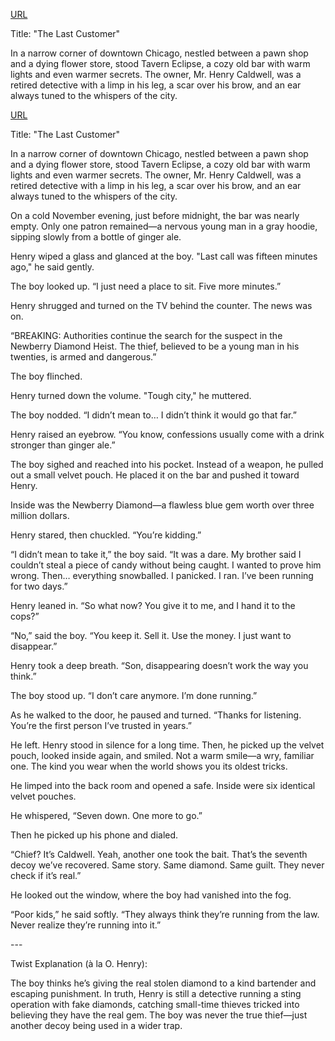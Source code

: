 <a href="https://privatebin.net/?3fe6be61998b73ff#8JewKF3uwH59FY254MbThdn6xinmCMGq9S6j7LPFj4Ck">URL</a>

<p>Title: "The Last Customer"</p>

<p>In a narrow corner of downtown Chicago, nestled between a pawn shop and a dying flower store, stood Tavern Eclipse, a cozy old bar with warm lights and even warmer secrets. The owner, Mr. Henry Caldwell, was a retired detective with a limp in his leg, a scar over his brow, and an ear always tuned to the whispers of the city.</p>


<a href="https://privatebin.net/?3fe6be61998b73ff#8JewKF3uwH59FY254MbThdn6xinmCMGq9S6j7LPFj4Ck">URL</a>

<p>Title: "The Last Customer"</p>

<p>In a narrow corner of downtown Chicago, nestled between a pawn shop and a dying flower store, stood Tavern Eclipse, a cozy old bar with warm lights and even warmer secrets. The owner, Mr. Henry Caldwell, was a retired detective with a limp in his leg, a scar over his brow, and an ear always tuned to the whispers of the city.</p>

<p>On a cold November evening, just before midnight, the bar was nearly empty. Only one patron remained—a nervous young man in a gray hoodie, sipping slowly from a bottle of ginger ale.</p>

<p>Henry wiped a glass and glanced at the boy. "Last call was fifteen minutes ago," he said gently.</p>

<p>The boy looked up. “I just need a place to sit. Five more minutes.”</p>

<p>Henry shrugged and turned on the TV behind the counter. The news was on.</p>

<p>“BREAKING: Authorities continue the search for the suspect in the Newberry Diamond Heist. The thief, believed to be a young man in his twenties, is armed and dangerous.”</p>

<p>The boy flinched.</p>

<p>Henry turned down the volume. "Tough city," he muttered.</p>

<p>The boy nodded. “I didn’t mean to… I didn’t think it would go that far.”</p>

<p>Henry raised an eyebrow. “You know, confessions usually come with a drink stronger than ginger ale.”</p>

<p>The boy sighed and reached into his pocket. Instead of a weapon, he pulled out a small velvet pouch. He placed it on the bar and pushed it toward Henry.</p>

<p>Inside was the Newberry Diamond—a flawless blue gem worth over three million dollars.</p>

<p>Henry stared, then chuckled. “You’re kidding.”</p>

<p>“I didn’t mean to take it,” the boy said. “It was a dare. My brother said I couldn’t steal a piece of candy without being caught. I wanted to prove him wrong. Then… everything snowballed. I panicked. I ran. I’ve been running for two days.”</p>

<p>Henry leaned in. “So what now? You give it to me, and I hand it to the cops?”</p>

<p>“No,” said the boy. “You keep it. Sell it. Use the money. I just want to disappear.”</p>

<p>Henry took a deep breath. “Son, disappearing doesn’t work the way you think.”</p>

<p>The boy stood up. “I don’t care anymore. I’m done running.”</p>

<p>As he walked to the door, he paused and turned. “Thanks for listening. You’re the first person I’ve trusted in years.”</p>

<p>He left. Henry stood in silence for a long time. Then, he picked up the velvet pouch, looked inside again, and smiled. Not a warm smile—a wry, familiar one. The kind you wear when the world shows you its oldest tricks.</p>

<p>He limped into the back room and opened a safe. Inside were six identical velvet pouches.</p>

<p>He whispered, “Seven down. One more to go.”</p>

<p>Then he picked up his phone and dialed.</p>

<p>“Chief? It’s Caldwell. Yeah, another one took the bait. That’s the seventh decoy we’ve recovered. Same story. Same diamond. Same guilt. They never check if it’s real.”</p>

<p>He looked out the window, where the boy had vanished into the fog.</p>

<p>“Poor kids,” he said softly. “They always think they’re running from the law. Never realize they’re running into it.”</p>

<p>---</p>

<p>Twist Explanation (à la O. Henry):</p>

<p>The boy thinks he’s giving the real stolen diamond to a kind bartender and escaping punishment. In truth, Henry is still a detective running a sting operation with fake diamonds, catching small-time thieves tricked into believing they have the real gem. The boy was never the true thief—just another decoy being used in a wider trap.</p>